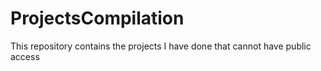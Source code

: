 # ProjectsCompilation
This repository contains the projects I have done that cannot have public access
